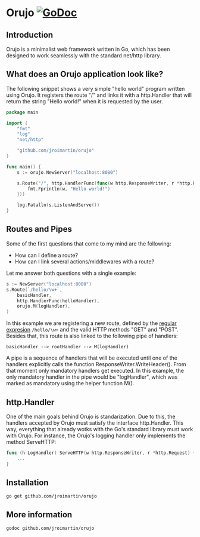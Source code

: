 # Orujo [![GoDoc](https://godoc.org/github.com/jroimartin/orujo?status.svg)](https://godoc.org/github.com/jroimartin/orujo)

## Introduction

Orujo is a minimalist web framework written in Go, which has been designed
to work seamlessly with the standard net/http library. 

## What does an Orujo application look like? 

The following snippet shows a very simple "hello world" program written using
Orujo. It registers the route "/" and links it with a http.Handler that will
return the string "Hello world!" when it is requested by the user.

```go
package main

import (
	"fmt"
	"log"
	"net/http"

	"github.com/jroimartin/orujo"
)

func main() {
	s := orujo.NewServer("localhost:8080")

	s.Route("/", http.HandlerFunc(func(w http.ResponseWriter, r *http.Request) {
		fmt.Fprintln(w, "Hello world!")
	}))

	log.Fatalln(s.ListenAndServe())
}
```

## Routes and Pipes

Some of the first questions that come to my mind are the following:

* How can I define a route?
* How can I link several actions/middlewares with a route?

Let me answer both questions with a single example:

```go
s := NewServer("localhost:8080")
s.Route(`/hello/\w+`,
	basicHandler,
	http.HandlerFunc(helloHandler),
	orujo.M(logHandler),
)
```

In this example we are registering a new route, defined by the
[regular expresion](http://golang.org/pkg/regexp/) `/hello/\w+` and the valid
HTTP methods "GET" and "POST". Besides that, this route is also linked to the
following pipe of handlers:

```
basicHandler --> rootHandler --> M(logHandler)
```

A pipe is a sequence of handlers that will be executed until one of the handlers
explicitly calls the function ResponseWriter.WriteHeader(). From that moment
only mandatory handlers get executed. In this example, the only mandatory
handler in the pipe would be "logHandler", which was marked as mandatory using
the helper function M().

## http.Handler

One of the main goals behind Orujo is standarization. Due to this, the handlers
accepted by Orujo must satisfy the interface http.Handler. This way, everything
that already wotks with the Go's standard library must work with Orujo. For
instance, the Orujo's logging handler only implements the method ServeHTTP:

```go
func (h LogHandler) ServeHTTP(w http.ResponseWriter, r *http.Request) {
	...
}
```

## Installation

`go get github.com/jroimartin/orujo`

## More information

`godoc github.com/jroimartin/orujo`
